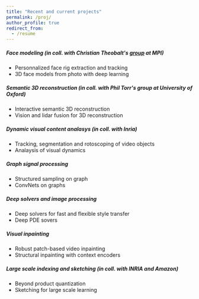 ```yaml
---
title: "Recent and current projects"
permalink: /proj/
author_profile: true
redirect_from:
  - /resume
---
```




##### Face modeling (in coll. with Christian Theobalt's [group](http://www.robots.ox.ac.uk/~tvg/) at MPI)
* Personnalized face rig extraction and tracking
* 3D face models from photo with deep learning

##### Semantic 3D reconstruction (in coll. with Phil Torr's group at University of Oxford) 
* Interactive semantic 3D reconstruction
* Vision and lidar fusion for 3D reconstruction

##### Dynamic visual content analasys (in coll. with Inria) 
* Tracking, segmentation and rotoscoping of video objects
* Analaysis of visual dynamics

##### Graph signal processing
* Structured sampling on graph
* ConvNets on graphs

##### Deep solvers and image processing
* Deep solvers for fast and flexible style transfer
* Deep PDE sovers

##### Visual inpainting
* Robust patch-based video inpainting
* Structural inpainting with context encoders

##### Large scale indexing and sketching (in coll. with INRIA and Amazon)
* Beyond product quantization
* Sketching for large scale learning

